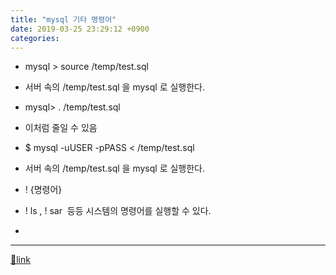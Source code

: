```yaml
---
title: "mysql 기타 명령어"
date: 2019-03-25 23:29:12 +0900
categories: 
---
```

  

- mysql &gt; source /temp/test.sql
- 서버 속의 /temp/test.sql 을 mysql 로 실행한다.
- mysql&gt; \. /temp/test.sql
- 이처럼 줄일 수 있음


- $ mysql -uUSER -pPASS &lt; /temp/test.sql
- 서버 속의 /temp/test.sql 을 mysql 로 실행한다.

- \! {명령어}
- \! ls , \! sar  등등 시스템의 명령어를 실행할 수 있다.
-   





  ***
[🔗link](http://www.mins01.com/mh/tech/read/1267)